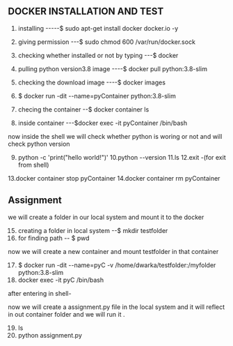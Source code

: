 ## DOCKER INSTALLATION AND TEST

1. installing -----$ sudo apt-get install docker docker.io -y
2. giving permission ---$ sudo chmod 600 /var/run/docker.sock
3. checking whether installed or not by typing ---$ docker
4. pulling python version3.8 image ----$  docker pull python:3.8-slim
5. checking the download image ----$ docker images



6. $ docker run -dit --name=pyContainer python:3.8-slim
7. checing the container --$ docker container ls
8. inside container  ---$docker exec -it pyContainer /bin/bash


now inside the shell we will check whether python is woring or not and 
will check python version

9. python -c 'print("hello world!")'
10.python --version
11.ls
12.exit -(for exit from shell)




13.docker container stop pyContainer
14.docker container rm   pyContainer

## Assignment

we will create a folder in our local system and mount it to the docker

15. creating a folder in local system --$ mkdir testfolder
16. for finding path -- $ pwd

now we will create a new container and mount testfolder in that container

17. $ docker run -dit --name=pyC -v /home/dwarka/testfolder:/myfolder python:3.8-slim
18. docker exec -it pyC /bin/bash


after entering in shell-


now we will create a assignment.py file in the local system and it will reflect in out container folder and we will run it .

19. ls
20. python assignment.py









